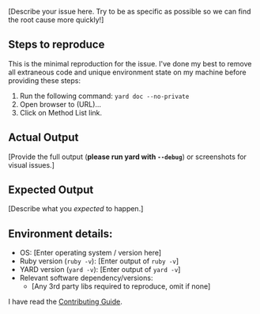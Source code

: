 [Describe your issue here. Try to be as specific as possible so we can find
the root cause more quickly!]

## Steps to reproduce

This is the minimal reproduction for the issue. I've done my best to remove
all extraneous code and unique environment state on my machine before providing
these steps:

1. Run the following command: `yard doc --no-private`
2. Open browser to (URL)...
3. Click on Method List link.

## Actual Output

[Provide the full output (**please run yard with `--debug`**) or screenshots for
visual issues.]

## Expected Output

[Describe what you *expected* to happen.]

## Environment details:

- OS: [Enter operating system / version here]
- Ruby version (`ruby -v`): [Enter output of `ruby -v`]
- YARD version (`yard -v`): [Enter output of `yard -v`]
- Relevant software dependency/versions:
  - [Any 3rd party libs required to reproduce, omit if none]

I have read the [Contributing Guide][contrib].

[contrib]: https://github.com/lsegal/yard/blob/main/CONTRIBUTING.md
